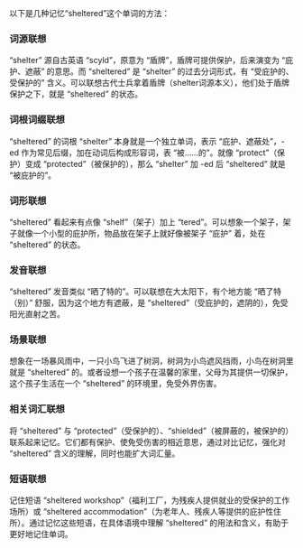 以下是几种记忆“sheltered”这个单词的方法：

### 词源联想
“shelter” 源自古英语 “scyld”，原意为 “盾牌”，盾牌可提供保护，后来演变为 “庇护、遮蔽” 的意思。而 “sheltered” 是 “shelter” 的过去分词形式，有 “受庇护的、受保护的” 含义。可以联想古代士兵拿着盾牌（shelter词源本义），他们处于盾牌保护之下，就是 “sheltered” 的状态。

### 词根词缀联想
“sheltered” 的词根 “shelter” 本身就是一个独立单词，表示 “庇护、遮蔽处”，-ed 作为常见后缀，加在动词后构成形容词，表 “被……的”。就像 “protect”（保护）变成 “protected”（被保护的），那么 “shelter” 加 -ed 后 “sheltered” 就是 “被庇护的”。

### 词形联想
“sheltered” 看起来有点像 “shelf”（架子）加上 “tered”。可以想象一个架子，架子就像一个小型的庇护所，物品放在架子上就好像被架子 “庇护” 着，处在 “sheltered” 的状态。

### 发音联想
“sheltered” 发音类似 “晒了特的”。可以联想在大太阳下，有个地方能 “晒了特（别）” 舒服，因为这个地方有遮蔽，是 “sheltered”（受庇护的，遮阴的），免受阳光直射之苦。

### 场景联想
想象在一场暴风雨中，一只小鸟飞进了树洞，树洞为小鸟遮风挡雨，小鸟在树洞里就是 “sheltered” 的。或者设想一个孩子在温馨的家里，父母为其提供一切保护，这个孩子生活在一个 “sheltered” 的环境里，免受外界伤害。

### 相关词汇联想
将 “sheltered” 与 “protected”（受保护的）、“shielded”（被屏蔽的，被保护的）联系起来记忆。它们都有保护、使免受伤害的相近意思，通过对比记忆，强化对 “sheltered” 含义的理解，同时也能扩大词汇量。

### 短语联想
记住短语 “sheltered workshop”（福利工厂，为残疾人提供就业的受保护的工作场所）或 “sheltered accommodation”（为老年人、残疾人等提供的庇护性住所）。通过记忆这些短语，在具体语境中理解 “sheltered” 的用法和含义，有助于更好地记住单词。 